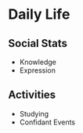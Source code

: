 # Daily Life

## Social Stats
- Knowledge
- Expression


## Activities
- Studying
- Confidant Events


